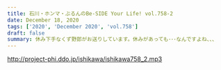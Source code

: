 ```yaml
---
title: 石川・ホンマ・ぶるんのBe-SIDE Your Life! vol.758-2
date: December 18, 2020
tags: ['2020', 'December 2020', 'vol.758']
draft: false
summary: 休み下手なくず野郎がお送りしています。休みがあっても･･･なんですよね、、、
---
```


http://project-phi.ddo.jp/ishikawa/ishikawa758_2.mp3